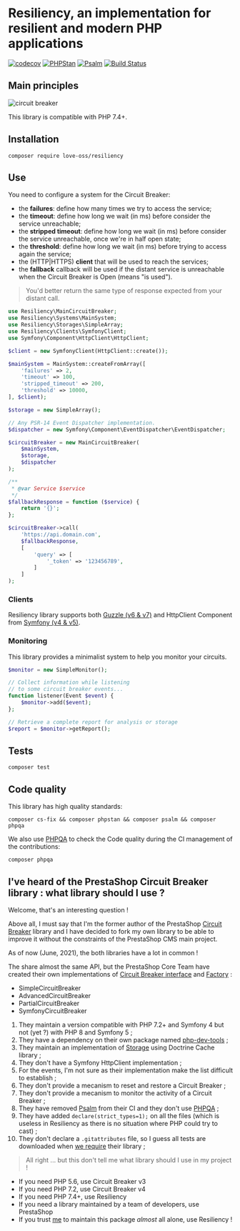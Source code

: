 # Resiliency, an implementation for resilient and modern PHP applications

[![codecov](https://codecov.io/gh/loveOSS/resiliency/branch/master/graph/badge.svg)](https://codecov.io/gh/loveOSS/resiliency) [![PHPStan](https://img.shields.io/badge/PHPStan-Level%207-brightgreen.svg?style=flat&logo=php)](https://shields.io/#/) [![Psalm](https://img.shields.io/badge/Psalm-Level%20Max-brightgreen.svg?style=flat&logo=php)](https://shields.io/#/) [![Build Status](https://travis-ci.com/loveOSS/resiliency.svg?branch=master)](https://travis-ci.com/loveOSS/resiliency) 

## Main principles

![circuit breaker](https://user-images.githubusercontent.com/1247388/49721725-438bd700-fc63-11e8-8498-82ca681b15fb.png)

This library is compatible with PHP 7.4+.

## Installation

```
composer require love-oss/resiliency
```

## Use

You need to configure a system for the Circuit Breaker:

* the **failures**: define how many times we try to access the service;
* the **timeout**: define how long we wait (in ms) before consider the service unreachable;
* the **stripped timeout**: define how long we wait (in ms) before consider the service unreachable, once we're in half open state;
* the **threshold**: define how long we wait (in ms) before trying to access again the service;
* the (HTTP|HTTPS) **client** that will be used to reach the services;
* the **fallback** callback will be used if the distant service is unreachable when the Circuit Breaker is Open (means "is used"). 

> You'd better return the same type of response expected from your distant call.

```php
use Resiliency\MainCircuitBreaker;
use Resiliency\Systems\MainSystem;
use Resiliency\Storages\SimpleArray;
use Resiliency\Clients\SymfonyClient;
use Symfony\Component\HttpClient\HttpClient;

$client = new SymfonyClient(HttpClient::create());

$mainSystem = MainSystem::createFromArray([
    'failures' => 2,
    'timeout' => 100,
    'stripped_timeout' => 200,
    'threshold' => 10000,
], $client);

$storage = new SimpleArray();

// Any PSR-14 Event Dispatcher implementation.
$dispatcher = new Symfony\Component\EventDispatcher\EventDispatcher;

$circuitBreaker = new MainCircuitBreaker(
    $mainSystem,
    $storage,
    $dispatcher
);

/**
 * @var Service $service
 */
$fallbackResponse = function ($service) {
    return '{}';
};

$circuitBreaker->call(
    'https://api.domain.com',
    $fallbackResponse,
    [
        'query' => [
            '_token' => '123456789',
        ]
    ]
);
```

### Clients

Resiliency library supports both [Guzzle (v6 & v7)](http://docs.guzzlephp.org/en/stable/index.html) and HttpClient Component from [Symfony (v4 & v5)](https://symfony.com/doc/current/components/http_client.html).

### Monitoring

This library provides a minimalist system to help you monitor your circuits.

```php
$monitor = new SimpleMonitor();

// Collect information while listening
// to some circuit breaker events...
function listener(Event $event) {
    $monitor->add($event);
};

// Retrieve a complete report for analysis or storage
$report = $monitor->getReport();
```

## Tests

```
composer test
```

## Code quality

This library has high quality standards:

```
composer cs-fix && composer phpstan && composer psalm && composer phpqa
```

We also use [PHPQA](https://github.com/EdgedesignCZ/phpqa#phpqa) to check the Code quality
during the CI management of the contributions:

```
composer phpqa
```

 ## I've heard of the PrestaShop Circuit Breaker library : what library should I use ?
 
 Welcome, that's an interesting question !
 
 Above all, I must say that I'm the former author of the PrestaShop [Circuit Breaker](https://github.com/PrestaShop/circuit-breaker) library
 and I have decided to fork my own library to be able to improve it without the constraints of the PrestaShop CMS main project.
 
 As of now (June, 2021), the both libraries have a lot in common !
 
The share almost the same API, but the PrestaShop Core Team have created their own implementations of [Circuit Breaker interface](https://github.com/PrestaShop/circuit-breaker/blob/develop/src/AdvancedCircuitBreaker.php) and [Factory](https://github.com/PrestaShop/circuit-breaker/blob/develop/src/AdvancedCircuitBreakerFactory.php) :

* SimpleCircuitBreaker
* AdvancedCircuitBreaker
* PartialCircuitBreaker
* SymfonyCircuitBreaker


1. They maintain a version compatible with PHP 7.2+ and Symfony 4 but not (yet ?) with PHP 8 and Symfony 5 ;
2. They have a dependency on their own package named [php-dev-tools](https://github.com/PrestaShop/php-dev-tools) ;
3. They maintain an implementation of [Storage](https://github.com/PrestaShop/circuit-breaker/blob/v4.0.0/src/Storage/DoctrineCache.php) using Doctrine Cache library ;
4. They don't have a Symfony HttpClient implementation ;
5. For the events, I'm not sure as their implementation make the list difficult to establish ;
6. They don't provide a mecanism to reset and restore a Circuit Breaker ;
7. They don't provide a mecanism to monitor the activity of a Circuit Breaker ;
8. They have removed [Psalm](https://psalm.dev/) from their CI and they don't use [PHPQA](https://github.com/EdgedesignCZ/phpqa) ;
9. They have added `declare(strict_types=1);` on all the files (which is useless in Resiliency as there is no situation where PHP could try to cast) ;
10. They don't declare a `.gitattributes` file, so I guess all tests are downloaded when [we require](https://madewithlove.com/blog/software-engineering/gitattributes/) their library ;

> All right ... but this don't tell me what library should I use in my project !

* If you need PHP 5.6, use Circuit Breaker v3
* If you need PHP 7.2, use Circuit Breaker v4
* If you need PHP 7.4+, use Resiliency
* If you need a library maintained by a team of developers, use PrestaShop
* If you trust [me](https://github.com/mickaelandrieu) to maintain this package _almost_ all alone, use Resiliency !
